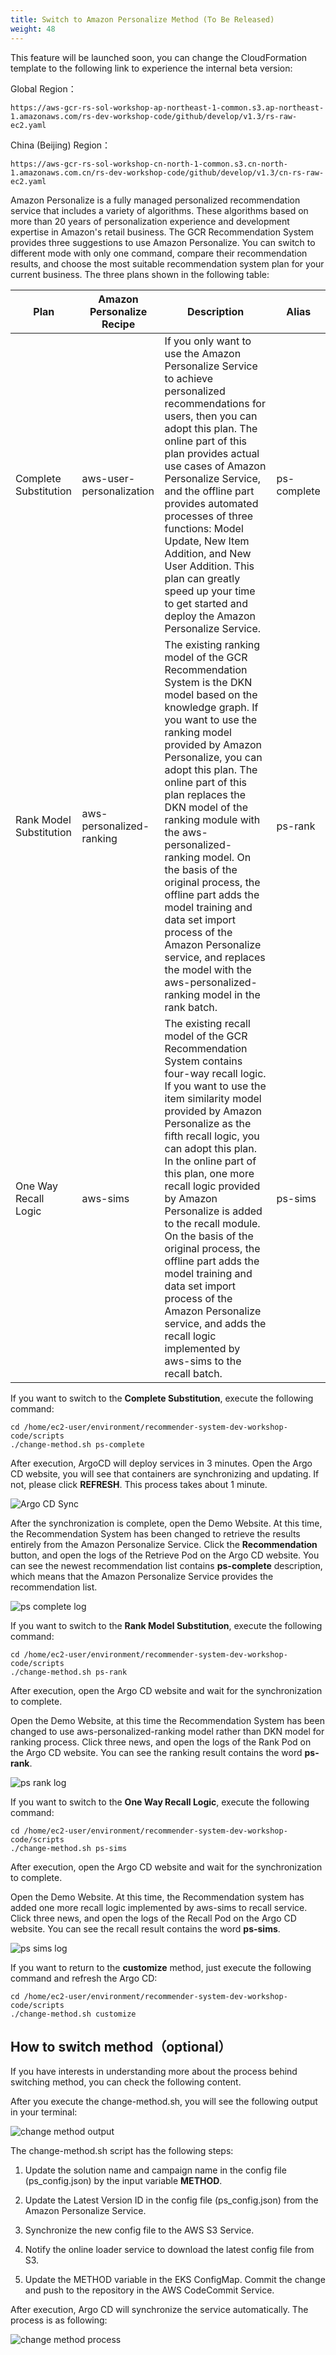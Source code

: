 ```yaml
---
title: Switch to Amazon Personalize Method (To Be Released)
weight: 48
---
```


This feature will be launched soon, you can change the CloudFormation template to the following link to experience the internal beta version:

Global Region：
```shell
https://aws-gcr-rs-sol-workshop-ap-northeast-1-common.s3.ap-northeast-1.amazonaws.com/rs-dev-workshop-code/github/develop/v1.3/rs-raw-ec2.yaml
```

China (Beijing) Region：
```shell
https://aws-gcr-rs-sol-workshop-cn-north-1-common.s3.cn-north-1.amazonaws.com.cn/rs-dev-workshop-code/github/develop/v1.3/cn-rs-raw-ec2.yaml
```

Amazon Personalize is a fully managed personalized recommendation service that includes a variety of algorithms. These algorithms based on more than 20 years of personalization experience and development expertise in Amazon's retail business. The GCR Recommendation System provides three suggestions to use Amazon Personalize. You can switch to different mode with only one command, compare their recommendation results, and choose the most suitable recommendation system plan for your current business. The three plans shown in the following table:

|Plan |Amazon Personalize Recipe | Description | Alias |
|--- |--- | --- | --- |
|Complete Substitution|aws-user-personalization |If you only want to use the Amazon Personalize Service to achieve personalized recommendations for users, then you can adopt this plan. The online part of this plan provides actual use cases of Amazon Personalize Service, and the offline part provides automated processes of three functions: Model Update, New Item Addition, and New User Addition. This plan can greatly speed up your time to get started and deploy the Amazon Personalize Service.|ps-complete|
|Rank Model Substitution|aws-personalized-ranking |The existing ranking model of the GCR Recommendation System is the DKN model based on the knowledge graph. If you want to use the ranking model provided by Amazon Personalize, you can adopt this plan. The online part of this plan replaces the DKN model of the ranking module with the aws-personalized-ranking model. On the basis of the original process, the offline part adds the model training and data set import process of the Amazon Personalize service, and replaces the model with the aws-personalized-ranking model in the rank batch.|ps-rank|
|One Way Recall Logic|aws-sims |The existing recall model of the GCR Recommendation System contains four-way recall logic. If you want to use the item similarity model provided by Amazon Personalize as the fifth recall logic, you can adopt this plan. In the online part of this plan, one more recall logic provided by Amazon Personalize is added to the recall module. On the basis of the original process, the offline part adds the model training and data set import process of the Amazon Personalize service, and adds the recall logic implemented by aws-sims to the recall batch. |ps-sims|

If you want to switch to the **Complete Substitution**, execute the following command:
```shell
cd /home/ec2-user/environment/recommender-system-dev-workshop-code/scripts
./change-method.sh ps-complete
```

After execution, ArgoCD will deploy services in 3 minutes. Open the Argo CD website, you will see that containers are synchronizing and updating. If not, please click **REFRESH**. This process takes about 1 minute.

![Argo CD Sync](/images/argocd-sync-method.png)

After the synchronization is complete, open the Demo Website. At this time, the Recommendation System has been changed to retrieve the results entirely from the Amazon Personalize Service. Click the **Recommendation** button, and open the logs of the Retrieve Pod on the Argo CD website. You can see the newest recommendation list contains **ps-complete** description, which means that the Amazon Personalize Service provides the recommendation list.

![ps complete log](/images/ps-complete-result.png)

If you want to switch to the **Rank Model Substitution**, execute the following command:
```shell
cd /home/ec2-user/environment/recommender-system-dev-workshop-code/scripts
./change-method.sh ps-rank
```

After execution, open the Argo CD website and wait for the synchronization to complete.

Open the Demo Website, at this time the Recommendation System has been changed to use aws-personalized-ranking model rather than DKN model for ranking process. Click three news, and open the logs of the Rank Pod on the Argo CD website. You can see the ranking result contains the word **ps-rank**.

![ps rank log](/images/ps-rank-result.png)

If you want to switch to the **One Way Recall Logic**, execute the following command:
```shell
cd /home/ec2-user/environment/recommender-system-dev-workshop-code/scripts
./change-method.sh ps-sims
```

After execution, open the Argo CD website and wait for the synchronization to complete.

Open the Demo Website. At this time, the Recommendation system has added one more recall logic implemented by aws-sims to recall service. Click three news, and open the logs of the Recall Pod on the Argo CD website. You can see the recall result contains the word **ps-sims**.

![ps sims log](/images/ps-sims-result.png)

If you want to return to the **customize** method, just execute the following command and refresh the Argo CD:
```shell
cd /home/ec2-user/environment/recommender-system-dev-workshop-code/scripts
./change-method.sh customize
```


## How to switch method（optional）

If you have interests in understanding more about the process behind switching method, you can check the following content. 

After you execute the change-method.sh, you will see the following output in your terminal:

![change method output](/images/change-method-output.png)

The change-method.sh script has the following steps:

1. Update the solution name and campaign name in the config file (ps_config.json) by the input variable **METHOD**. 
   
2. Update the Latest Version ID in the config file (ps_config.json) from the Amazon Personalize Service.

3. Synchronize the new config file to the AWS S3 Service.

4. Notify the online loader service to download the latest config file from S3.

5. Update the METHOD variable in the EKS ConfigMap. Commit the change and push to the repository in the AWS CodeCommit Service.

After execution, Argo CD will synchronize the service automatically. The process is as following:

![change method process](/images/change-method-process.png)

